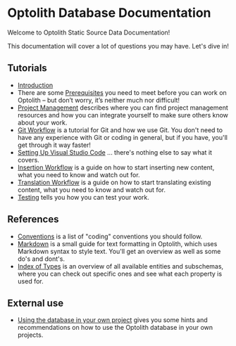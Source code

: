 # Optolith Database Documentation

Welcome to Optolith Static Source Data Documentation!

This documentation will cover a lot of questions you may have. Let's dive in!

## Tutorials

- [Introduction](./Introduction.md)
- There are some [Prerequisites](./Prerequisites.md) you need to meet before you can work on Optolith – but don’t worry, it’s neither much nor difficult!
- [Project Management](./Project-Management.md) describes where you can find project management resources and how you can integrate yourself to make sure others know about your work.
- [Git Workflow](./Git-Workflow.md) is a tutorial for Git and how we use Git. You don't need to have any experience with Git or coding in general, but if you have, you'll get through it way faster!
- [Setting Up Visual Studio Code](./Setting-Up-Visual-Studio-Code.md) ... there's nothing else to say what it covers.
- [Insertion Workflow](./Insertion-Workflow.md) is a guide on how to start inserting new content, what you need to know and watch out for.
- [Translation Workflow](./Translation-Workflow.md) is a guide on how to start translating existing content, what you need to know and watch out for.
- [Testing](./Testing.md) tells you how you can test your work.

## References

- [Conventions](./Conventions.md) is a list of "coding" conventions you should follow.
- [Markdown](./Markdown.md) is a small guide for text formatting in Optolith, which uses Markdown syntax to style text. You'll get an overview as well as some do's and dont's.
- [Index of Types](./Index-of-Types.md) is an overview of all available entities and subschemas, where you can check out specific ones and see what each property is used for.

## External use

- [Using the database in your own project](./Using-the-database-in-your-own-project.md) gives you some hints and recommendations on how to use the Optolith database in your own projects.

